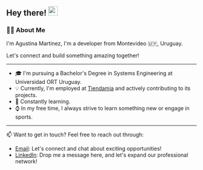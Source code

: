 <h2> Hey there! <img src="https://media.giphy.com/media/hvRJCLFzcasrR4ia7z/giphy.gif" width="25px"> </h2>
<h3>👩‍💻 About Me </h3>

I'm Agustina Martinez, I'm a developer from Montevideo 🇺🇾, Uruguay.

Let's connect and build something amazing together!

---

- 🎓 I'm pursuing a Bachelor's Degree in Systems Engineering at Universidad ORT Uruguay.
- 💡 Currently, I'm employed at [Tiendamia](https://tiendamia.com/) and actively contributing to its projects.
- 🌱 Constantly learning.
- ⌚ In my free time, I always strive to learn something new or engage in sports.

---

📫 Want to get in touch? Feel free to reach out through:

* [Email](mailto:agustinamartinez1044@gmail.com): Let's connect and chat about exciting opportunities!
* [LinkedIn](https://www.linkedin.com/in/agustinamartinez1044/): Drop me a message here, and let's expand our professional network!
